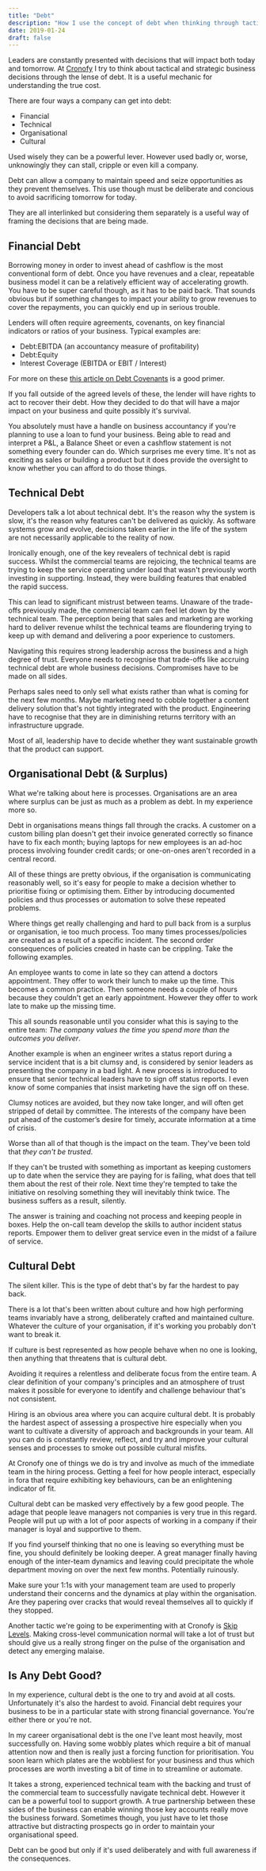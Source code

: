 ```yaml
---
title: "Debt"
description: "How I use the concept of debt when thinking through tactical and strategic business decisions."
date: 2019-01-24
draft: false
---
```


Leaders are constantly presented with decisions that will impact both today and tomorrow. At [Cronofy](https://www.cronofy.com) I try to think about tactical and strategic business decisions through the lense of debt. It is a useful mechanic for understanding the true cost.

There are four ways a company can get into debt:

- Financial
- Technical
- Organisational
- Cultural

Used wisely they can be a powerful lever. However used badly or, worse, unknowingly they can stall, cripple or even kill a company.

Debt can allow a company to maintain speed and seize opportunities as they prevent themselves. This use though must be deliberate and concious to avoid sacrificing tomorrow for today.

They are all interlinked but considering them separately is a useful way of framing the decisions that are being made.

## Financial Debt

Borrowing money in order to invest ahead of cashflow is the most conventional form of debt. Once you have revenues and a clear, repeatable business model it can be a relatively efficient way of accelerating growth. You have to be super careful though, as it has to be paid back. That sounds obvious but if something changes to impact your ability to grow revenues to cover the repayments, you can quickly end up in serious trouble.

Lenders will often require agreements, covenants, on key financial indicators or ratios of your business. Typical examples are:

- Debt:EBITDA (an accountancy measure of profitability)
- Debt:Equity
- Interest Coverage (EBITDA or EBIT / Interest)

For more on these [this article on Debt Covenants](https://corporatefinanceinstitute.com/resources/knowledge/finance/debt-covenants/) is a good primer.

If you fall outside of the agreed levels of these, the lender will have rights to act to recover their debt. How they decided to do that will have a major impact on your business and quite possibly it's survival.

You absolutely must have a handle on business accountancy if you're planning to use a loan to fund your business. Being able to read and interpret a P&L, a Balance Sheet or even a cashflow statement is not something every founder can do. Which surprises me every time. It's not as exciting as sales or building a product but it does provide the oversight to know whether you can afford to do those things.


## Technical Debt

Developers talk a lot about technical debt. It's the reason why the system is slow, it's the reason why features can't be delivered as quickly. As software systems grow and evolve, decisions taken earlier in the life of the system are not necessarily applicable to the reality of now.

Ironically enough, one of the key revealers of technical debt is rapid success. Whilst the commercial teams are rejoicing, the technical teams are trying to keep the service operating under load that wasn't previously worth investing in supporting. Instead, they were building features that enabled the rapid success.

This can lead to significant mistrust between teams. Unaware of the trade-offs previously made, the commercial team can feel let down by the technical team. The perception being that sales and marketing are working hard to deliver revenue whilst the technical teams are floundering trying to keep up with demand and delivering a poor experience to customers.

Navigating this requires strong leadership across the business and a high degree of trust. Everyone needs to recognise that trade-offs like accruing technical debt are whole business decisions. Compromises have to be made on all sides.

Perhaps sales need to only sell what exists rather than what is coming for the next few months. Maybe marketing need to cobble together a content delivery solution that's not tightly integrated with the product. Engineering have to recognise that they are in diminishing returns territory with an infrastructure upgrade.

Most of all, leadership have to decide whether they want sustainable growth that the product can support.

## Organisational Debt (& Surplus)

What we're talking about here is processes. Organisations are an area where surplus can be just as much as a problem as debt. In my experience more so.

Debt in organisations means things fall through the cracks. A customer on a custom billing plan doesn't get their invoice generated correctly so finance have to fix each month; buying laptops for new employees is an ad-hoc process involving founder credit cards; or one-on-ones aren't recorded in a central record.

All of these things are pretty obvious, if the organisation is communicating reasonably well, so it's easy for people to make a decision whether to prioritise fixing or optimising them. Either by introducing documented policies and thus processes or automation to solve these repeated problems.

Where things get really challenging and hard to pull back from is a surplus or organisation, ie too much process. Too many times processes/policies are created as a result of a specific incident. The second order consequences of policies created in haste can be crippling. Take the following examples.

An employee wants to come in late so they can attend a doctors appointment. They offer to work their lunch to make up the time. This becomes a common practice. Then someone needs a couple of hours because they couldn't get an early appointment. However they offer to work late to make up the missing time.

This all sounds reasonable until you consider what this is saying to the entire team: *The company values the time you spend more than the outcomes you deliver*.

Another example is when an engineer writes a status report during a service incident that is a bit clumsy and, is considered by senior leaders as presenting the company in a bad light. A new process is introduced to ensure that senior technical leaders have to sign off status reports. I even know of some companies that insist marketing have the sign off on these.

Clumsy notices are avoided, but they now take longer, and will often get stripped of detail by committee. The interests of the company have been put ahead of the customer’s desire for timely, accurate information at a time of crisis.

Worse than all of that though is the impact on the team. They've been told that *they can't be trusted*.

If they can't be trusted with something as important as keeping customers up to date when the service they are paying for is failing, what does that tell them about the rest of their role. Next time they're tempted to take the initiative on resolving something they will inevitably think twice. The business suffers as a result, silently.

The answer is training and coaching not process and keeping people in boxes. Help the on-call team develop the skills to author incident status reports. Empower them to deliver great service even in the midst of a failure of service.

## Cultural Debt

The silent killer. This is the type of debt that's by far the hardest to pay back.

There is a lot that's been written about culture and how high performing teams invariably have a strong, deliberately crafted and maintained culture. Whatever the culture of your organisation, if it's working you probably don't want to break it.

If culture is best represented as how people behave when no one is looking, then anything that threatens that is cultural debt.

Avoiding it requires a relentless and deliberate focus from the entire team. A clear definition of your company's principles and an atmosphere of trust makes it possible for everyone to identify and challenge behaviour that's not consistent.

Hiring is an obvious area where you can acquire cultural debt. It is probably the hardest aspect of assessing a prospective hire especially when you want to cultivate a diversity of approach and backgrounds in your team. All you can do is constantly review, reflect, and try and improve your cultural senses and processes to smoke out possible cultural misfits.

At Cronofy one of things we do is try and involve as much of the immediate team in the hiring process. Getting a feel for how people interact, especially in fora that require exhibiting key behaviours, can be an enlightening indicator of fit.

Cultural debt can be masked very effectively by a few good people. The adage that people leave managers not companies is very true in this regard. People will put up with a lot of poor aspects of working in a company if their manager is loyal and supportive to them.

If you find yourself thinking that no one is leaving so everything must be fine, you should definitely be looking deeper. A great manager finally having enough of the inter-team dynamics and leaving could precipitate the whole department moving on over the next few months. Potentially ruinously.

Make sure your 1:1s with your management team are used to properly understand their concerns and the dynamics at play within the organisation. Are they papering over cracks that would reveal themselves all to quickly if they stopped.

Another tactic we're going to be experimenting with at Cronofy is [Skip Levels](https://about.gitlab.com/handbook/leadership/skip-levels/). Making cross-level communication normal will take a lot of trust but should give us a really strong finger on the pulse of the organisation and detect any emerging malaise.

## Is Any Debt Good?

In my experience, cultural debt is the one to try and avoid at all costs. Unfortunately it's also the hardest to avoid. Financial debt requires your business to be in a particular state with strong financial governance. You're either there or you're not.

In my career organisational debt is the one I've leant most heavily, most successfully on. Having some wobbly plates which require a bit of manual attention now and then is really just a forcing function for prioritisation. You soon learn which plates are the wobbliest for your business and thus which processes are worth investing a bit of time in to streamline or automate.

It takes a strong, experienced technical team with the backing and trust of the commercial team to successfully navigate technical debt. However it can be a powerful tool to support growth. A true partnership between these sides of the business can enable winning those key accounts really move the business forward. Sometimes though, you just have to let those attractive but distracting prospects go in order to maintain your organisational speed.

Debt can be good but only if it's used deliberately and with full awareness if the consequences.
